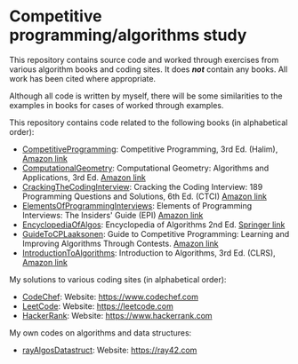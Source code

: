 # Competitive programming/algorithms study

This repository contains source code and worked through exercises from
various algorithm books and coding sites. It does ***not*** contain any 
books. All work has been cited where appropriate.

Although all code is written by myself, there will be some similarities to
the examples in books for cases of worked through examples.

This repository contains code related to the following books (in 
alphabetical order):
* [CompetitiveProgramming](https://github.com/raymonwhite42/CompeteAlgoPublic/tree/master/CompetitiveProgramming): Competitive Programming, 3rd Ed. (Halim), [Amazon link](https://www.amazon.com/Competitive-Programming-3rd-Steven-Halim/dp/B00FG8MNN8)
* [ComputationalGeometry](https://github.com/raymonwhite42/CompeteAlgoPublic/tree/master/ComputationalGeometry): Computational Geometry: Algorithms and Applications, 3rd Ed. [Amazon link](https://www.amazon.com/Computational-Geometry-Applications-Mark-Berg/dp/3540779736)
* [CrackingTheCodingInterview](https://github.com/raymonwhite42/CompeteAlgoPublic/tree/master/CrackingTheCodingInterview): Cracking the Coding Interview: 189 Programming Questions and Solutions, 6th Ed. (CTCI) [Amazon link](https://www.amazon.com/Cracking-Coding-Interview-Programming-Questions/dp/0984782850)
* [ElementsOfProgrammingInterviews](https://github.com/raymonwhite42/CompeteAlgoPublic/tree/master/ElementsOfProgrammingInterviews): Elements of Programming Interviews: The Insiders' Guide (EPI) [Amazon link](https://www.amazon.com/Elements-Programming-Interviews-Insiders-Guide/dp/1479274836)
* [EncyclopediaOfAlgos](https://github.com/raymonwhite42/CompeteAlgoPublic/tree/master/EncyclopediaOfAlgos): Encyclopedia of Algorithms 2nd Ed. [Springer link](http://www.springer.com/gb/book/9781493928637)
* [GuideToCPLaaksonen](https://github.com/raymonwhite42/CompeteAlgoPublic/tree/master/GuideToCPLaaksonen): Guide to Competitive Programming: Learning and Improving Algorithms Through Contests. [Amazon link](https://www.amazon.com/Guide-Competitive-Programming-Algorithms-Undergraduate/dp/3319725467)
* [IntroductionToAlgorithms](https://github.com/raymonwhite42/CompeteAlgoPublic/tree/master/IntroductionToAlgorithms): Introduction to Algorithms, 3rd Ed. (CLRS),  [Amazon link](https://www.amazon.com/Introduction-Algorithms-3rd-MIT-Press/dp/0262033844)

My solutions to various coding sites (in alphabetical order):
* [CodeChef](https://github.com/raymonwhite42/CompeteAlgoPublic/tree/master/CodeChef "Codechef"): Website: https://www.codechef.com
* [LeetCode](https://github.com/raymonwhite42/CompeteAlgoPublic/tree/master/LeetCode "LeetCode"): Website: https://leetcode.com
* [HackerRank](https://github.com/raymonwhite42/CompeteAlgoPublic/tree/master/HackerRank "Hackerrank"): Website: https://www.hackerrank.com

My own codes on algorithms and data structures:
* [rayAlgosDatastruct](https://github.com/raymonwhite42/CompeteAlgoPublic/tree/master/rayAlgosDatastruct "rayAlgosDatastruct"): Website: https://ray42.com 

